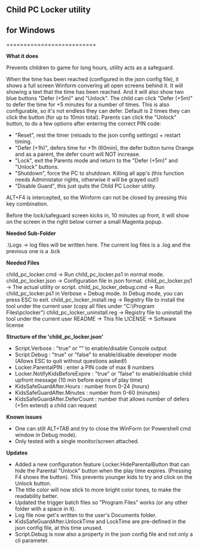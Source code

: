 

## Child PC Locker utility
##  for Windows
==========================

**What it does**

Prevents children to game for long hours, utility acts as a safeguard.

When the time has been reached (configured in the json config file), it shows a full screen Winform convering all open screens behind it.
It will showing a text that the time has been reached. And it will also show two blue buttons "Defer (+5m)" and "Unlock".
The child can click "Defer (+5m)" to defer the time for +5 minutes for a number of times.
This is also configurable, so it's not endless they can defer. Default is 2 times they can click the button (for up to 10min total).
Parents can click the "Unlock" button, to do a few options after entering the correct PIN code:
- "Reset", rest the timer (reloads to the json config settings) + restart timing.
- "Defer (+1h)", defers time for +1h (60min), the defer button turns Orange and as a parent, the defer count will NOT increase.
- "Lock", exit the Parents mode and return to the "Defer (+5m)" and "Unlock" buttons.
- "Shutdown", force the PC to shutdown. Killing all app's (this function needs Administator rights, otherwise it will be grayed out!)
- "Disable Guard", this just quits the Child PC Locker utility.

ALT+F4 is intercepted, so the Winform can not be closed by pressing this key combination.

Before the lock/safeguard screen kicks in, 10 minutes up front, it will show on the screen in the right below corner a small Magenta popup.


**Needed Sub-Folder**

.\Logs							->	log files will be written here. The current log files is a .log and the previous one is a .bck


**Needed Files**

child_pc_locker.cmd				->	Run child_pc_locker.ps1	in normal mode.
child_pc_locker.json			->	Configuration file in json format.
child_pc_locker.ps1				->	The actual utility or script.
child_pc_locker_debug.cmd		->	Run child_pc_locker.ps1	in Verbose + Debug mode. In Debug mode, you can press ESC to exit.
child_pc_locker_install.reg		->	Registry file to install the tool under the current user (copy all files under "C:\Program Files\pclocker\")
child_pc_locker_uninstall.reg	->	Registry file to uninstall the tool under the current user
README							->	This file
LICENSE							->	Software license


**Structure of the 'child_pc_locker.json'**

- Script.Verbose                 : "true" or "" to enable/disable Console output
- Script.Debug                   : "true" or "false" to enable/disable developer mode (Allows ESC to quit without questions asked!)
- Locker.ParentalPIN             : enter a PIN code of max 8 numbers
- Locker.NotifyKidsBeforeExpire  : "true" or "false" to enable/disable child upfront message (10 min before expire of play time)
- KidsSafeGuardAfter.Hours       : number from 0-24 (hours)
- KidsSafeGuardAfter.Minutes     : number from 0-60 (minutes)
- KidsSafeGuardAfter.DeferCount  : number that allows number of defers (+5m extend) a child can request


**Known issues**

- One can still ALT+TAB and try to close the WinForm (or Powershell cmd window in Debug mode).
- Only tested with a single monitor/screen attached.


**Updates**

- Added a new configuration feature Locker.HideParentalButton that can hide the Parental "Unlock" button when the play time expires. (Pressing F4 shows the button).
  This prevents younger kids to try and click on the Unlock button.
- The title color will now stick to more bright color tones, to make the readability better.
- Updated the trigger batch files so "Program Files" works (or any other folder with a space in it).
- Log file now get's written to the user's Documents folder.
- KidsSafeGuardAfter.UnlockTime and LockTime are pre-defined in the json config file, at this time unused.
- Script.Debug is now also a property in the json config file and not only a cli parameter.